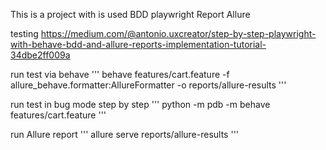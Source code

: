 This is a project with is used 
BDD
playwright
Report Allure 

testing https://medium.com/@antonio.uxcreator/step-by-step-playwright-with-behave-bdd-and-allure-reports-implementation-tutorial-34dbe2ff009a


run test via behave
'''
behave features/cart.feature -f allure_behave.formatter:AllureFormatter -o reports/allure-results
'''

run test in bug mode step by step
'''
python -m pdb -m behave features/cart.feature
'''

run Allure report
'''
allure serve reports/allure-results
'''
